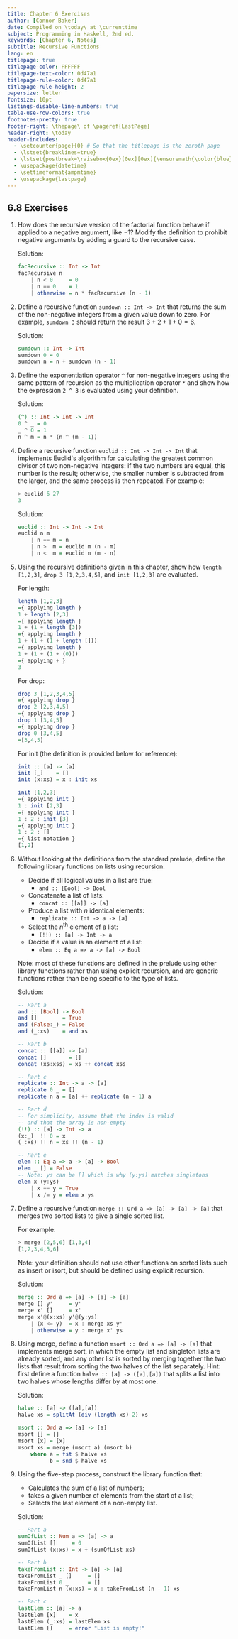 ```yaml
---
title: Chapter 6 Exercises
author: [Connor Baker]
date: Compiled on \today\ at \currenttime
subject: Programming in Haskell, 2nd ed.
keywords: [Chapter 6, Notes]
subtitle: Recursive Functions
lang: en
titlepage: true
titlepage-color: FFFFFF
titlepage-text-color: 0d47a1
titlepage-rule-color: 0d47a1
titlepage-rule-height: 2
papersize: letter
fontsize: 10pt
listings-disable-line-numbers: true
table-use-row-colors: true
footnotes-pretty: true
footer-right: \thepage\ of \pageref{LastPage}
header-right: \today
header-includes:
  - \setcounter{page}{0} # So that the titlepage is the zeroth page
  - \lstset{breaklines=true}
  - \lstset{postbreak=\raisebox{0ex}[0ex][0ex]{\ensuremath{\color{blue}\hookrightarrow\space}}}
  - \usepackage{datetime}
  - \settimeformat{ampmtime}
  - \usepackage{lastpage}
---
```


## 6.8 Exercises

1. How does the recursive version of the factorial function behave if applied to a negative argument, like $-1$? Modify the definition to prohibit negative arguments by adding a guard to the recursive case.

    Solution:

    ```haskell
    facRecursive :: Int -> Int
    facRecursive n
        | n < 0     = 0
        | n == 0    = 1
        | otherwise = n * facRecursive (n - 1)
    ```

2. Define a recursive function `sumdown :: Int -> Int` that returns the sum of the non-negative integers from a given value down to zero. For example, `sumdown 3` should return the result $3 + 2 + 1 + 0 = 6$.

    Solution:

    ```haskell
    sumdown :: Int -> Int
    sumdown 0 = 0
    sumdown n = n + sumdown (n - 1)
    ```

3. Define the exponentiation operator `^` for non-negative integers using the same pattern of recursion as the multiplication operator `*` and show how the expression `2 ^ 3` is evaluated using your definition.

    Solution:

    ```haskell
    (^) :: Int -> Int -> Int
    0 ^ _ = 0
    _ ^ 0 = 1
    n ^ m = n * (n ^ (m - 1))
    ```

4. Define a recursive function `euclid :: Int -> Int -> Int` that implements Euclid's algorithm for calculating the greatest common divisor of two non-negative integers: if the two numbers are equal, this number is the result; otherwise, the smaller number is subtracted from the larger, and the same process is then repeated. For example:

    ```haskell
    > euclid 6 27
    3
    ```

    Solution:

    ```haskell
    euclid :: Int -> Int -> Int
    euclid n m 
        | n == m = n
        | n >  m = euclid m (n - m)
        | n <  m = euclid n (m - n)
    ```

5. Using the recursive definitions given in this chapter, show how `length [1,2,3]`, `drop 3 [1,2,3,4,5]`, and `init [1,2,3]` are evaluated.

    For length:

    ```haskell
    length [1,2,3]
    ={ applying length }
    1 + length [2,3]
    ={ applying length }
    1 + (1 + length [3])
    ={ applying length }
    1 + (1 + (1 + length []))
    ={ applying length }
    1 + (1 + (1 + (0)))
    ={ applying + }
    3
    ```

    For drop:

    ```haskell
    drop 3 [1,2,3,4,5]
    ={ applying drop }
    drop 2 [2,3,4,5]
    ={ applying drop }
    drop 1 [3,4,5]
    ={ applying drop }
    drop 0 [3,4,5]
    =[3,4,5]
    ```

    For init (the definition is provided below for reference):

    ```haskell
    init :: [a] -> [a]
    init [_]    = []
    init (x:xs) = x : init xs

    init [1,2,3]
    ={ applying init }
    1 : init [2,3]
    ={ applying init }
    1 : 2 : init [3]
    ={ applying init }
    1 : 2 : []
    ={ list notation }
    [1,2]
    ```

6. Without looking at the definitions from the standard prelude, define the following library functions on lists using recursion:

   - Decide if all logical values in a list are true:
     - `and :: [Bool] -> Bool`
   - Concatenate a list of lists:
     - `concat :: [[a]] -> [a]`
   - Produce a list with $n$ identical elements:
     - `replicate :: Int -> a -> [a]`
   - Select the $n^\text{th}$ element of a list:
     - `(!!) :: [a] -> Int -> a`
   - Decide if a value is an element of a list:
     - `elem :: Eq a => a -> [a] -> Bool`

   Note: most of these functions are defined in the prelude using other library functions rather than using explicit recursion, and are generic functions rather than being specific to the type of lists.

   Solution:

    ```haskell
    -- Part a
    and :: [Bool] -> Bool
    and []        = True
    and (False:_) = False
    and (_:xs)    = and xs

    -- Part b
    concat :: [[a]] -> [a]
    concat []       = []
    concat (xs:xss) = xs ++ concat xss

    -- Part c
    replicate :: Int -> a -> [a]
    replicate 0 _ = []
    replicate n a = [a] ++ replicate (n - 1) a

    -- Part d
    -- For simplicity, assume that the index is valid
    -- and that the array is non-empty
    (!!) :: [a] -> Int -> a
    (x:_)  !! 0 = x
    (_:xs) !! n = xs !! (n - 1)

    -- Part e
    elem :: Eq a => a -> [a] -> Bool
    elem _ [] = False
    -- Note: ys can be [] which is why (y:ys) matches singletons
    elem x (y:ys)
        | x == y = True
        | x /= y = elem x ys
    ```

7. Define a recursive function `merge :: Ord a => [a] -> [a] -> [a]` that merges two sorted lists to give a single sorted list. 

    For example:

    ```haskell
    > merge [2,5,6] [1,3,4]
    [1,2,3,4,5,6]
    ```

    Note: your definition should not use other functions on sorted lists such as insert or isort, but should be defined using explicit recursion.

    Solution:

    ```haskell
    merge :: Ord a => [a] -> [a] -> [a]
    merge [] y'     = y'
    merge x' []     = x'
    merge x'@(x:xs) y'@(y:ys)
        | (x <= y)  = x : merge xs y'
        | otherwise = y : merge x' ys
    ```

8. Using merge, define a function `msort :: Ord a => [a] -> [a]` that implements merge sort, in which the empty list and singleton lists are already sorted, and any other list is sorted by merging together the two lists that result from sorting the two halves of the list separately. Hint: first define a function `halve :: [a] -> ([a],[a])` that splits a list into two halves whose lengths differ by at most one.

    Solution:

    ```haskell
    halve :: [a] -> ([a],[a])
    halve xs = splitAt (div (length xs) 2) xs

    msort :: Ord a => [a] -> [a]
    msort [] = []
    msort [x] = [x]
    msort xs = merge (msort a) (msort b)
        where a = fst $ halve xs
              b = snd $ halve xs
    ```

9. Using the five-step process, construct the library function that:

   - Calculates the sum of a list of numbers;
   - takes a given number of elements from the start of a list;
   - Selects the last element of a non-empty list.

    Solution:

    ```haskell
    -- Part a
    sumOfList :: Num a => [a] -> a
    sumOfList []     = 0
    sumOfList (x:xs) = x + (sumOfList xs)

    -- Part b
    takeFromList :: Int -> [a] -> [a]
    takeFromList _ []     = []
    takeFromList 0 _      = []
    takeFromList n (x:xs) = x : takeFromList (n - 1) xs

    -- Part c
    lastElem :: [a] -> a
    lastElem [x]    = x
    lastElem (_:xs) = lastElem xs
    lastElem []     = error "List is empty!"
    ```
